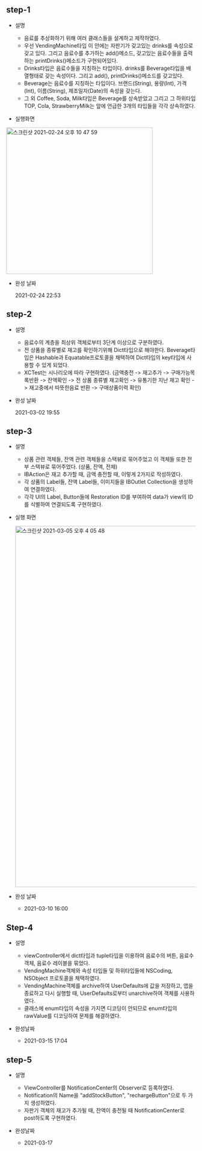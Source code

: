 ## step-1 

- 설명

  - 음료를 추상화하기 위해 여러 클래스들을 설계하고 제작하였다.
  - 우선 VendingMachine타입 이 안에는 자판기가 갖고있는 drinks를 속성으로 갖고 있다. 그리고 음료수를 추가하는 add()메소드, 갖고있는 음료수들을 출력하는 printDrinks()메소드가 구현되어있다.
  - Drinks타입은 음료수들을 지칭하는 타입이다. drinks를 Beverage타입을 배열형태로 갖는 속성이다. 그리고 add(), printDrinks()메소드를 갖고있다.
  - Beverage는 음료수를 지칭하는 타입이다. 브랜드(String), 용량(Int), 가격(Int), 이름(String), 제조일자(Date)의 속성을 갖는다.
  - 그 외 Coffee, Soda, Milk타입은 Beverage를 상속받았고 그리고 그 하위타입 TOP, Cola, StrawberryMilk는 앞에 언급한 3개의 타입들을 각각 상속하였다.

  

- 실행화면

<img width="389" alt="스크린샷 2021-02-24 오후 10 47 59" src="https://user-images.githubusercontent.com/42647277/109010462-241ddf00-76f3-11eb-94e6-36ac68172926.png">

- 완성 날짜

  2021-02-24 22:53



## step-2 

- 설명
  - 음료수의 계층을 최상위 객체로부터 3단계 이상으로 구분하였다.
  - 전 상품을 종류별로 재고를 확인하기위해 Dict타입으로 해야한다. Beverage타입은 Hashable과 Equatable프로토콜을 채택하여 Dict타입의 key타입에 사용할 수 있게 되었다.
  - XCTest는 시나리오에 따라 구현하였다. (금액충전 -> 재고추가 -> 구매가능목록반환 -> 잔액확인 -> 전 상품 종류별 재고확인 -> 유통기한 지난 재고 확인 -> 재고중에서 따뜻한음료 반환 -> 구매상품이력 확인)



- 완성 날짜

  2021-03-02 19:55



## step-3

- 설명
  - 상품 관련 객체들, 잔액 관련 객체들을 스택뷰로 묶어주었고 이 객체들 또한 전부 스택뷰로 묶어주었다. (상품, 잔액, 전체)
  - IBAction은 재고 추가할 때, 금액 충전할 때, 이렇게 2가지로 작성하였다.
  - 각 상품의 Label들, 잔액 Label들, 이미지들을 IBOutlet Collection을 생성하여 연결하였다.
  - 각각 UI의 Label, Button들에 Restoration ID를 부여하여 data가 view의 ID를 식별하여 연결되도록 구현하였다.

- 실행 화면

  <img width="959" alt="스크린샷 2021-03-05 오후 4 05 48" src="https://user-images.githubusercontent.com/42647277/110080341-a4b49d80-7dcd-11eb-9672-0b6978f4de26.png">



- 완성 날짜
  - 2021-03-10 16:00



## Step-4

- 설명
  - viewController에서 dict타입과 tuple타입을 이용하여 음료수의 버튼, 음료수 객체, 음료수 레이블을 묶었다.
  - VendingMachine객체와 속성 타입들 및 하위타입들에 NSCoding, NSObject 프로토콜을 채택하였다.
  - VendingMachine객체를 archive하여 UserDefaults에 값을 저장하고, 앱을 종료하고 다시 실행할 때, UserDefaults로부터 unarchive하여 객체를 사용하였다.
  - 클래스에 enum타입의 속성을 가지면 디코딩이 안되므로 enum타입의 rawValue를 디코딩하여 문제를 해결하였다.



- 완성날짜
  - 2021-03-15 17:04





## step-5

- 설명
  - ViewController를 NotificationCenter의 Observer로 등록하였다.
  - Notification의 Name을 "addStockButton", "rechargeButton"으로 두 가지 생성하였다.
  - 자판기 객체의 재고가 추가될 때, 잔액이 충전될 때 NotificationCenter로 post하도록 구현하였다.



- 완성날짜
  - 2021-03-17
